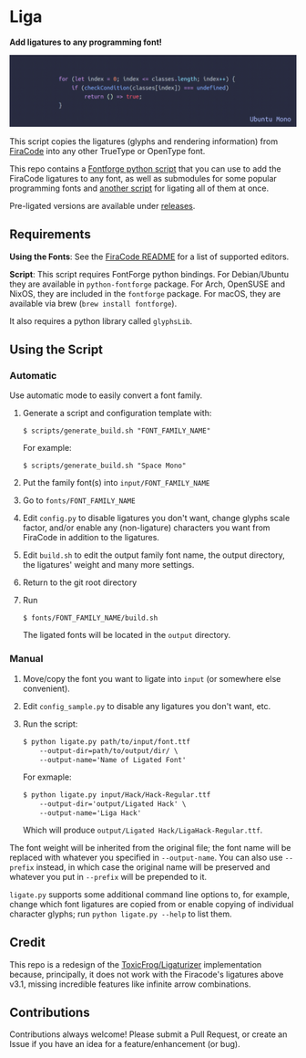 # Liga

**Add ligatures to any programming font!**

![Ligated fonts showcase](showcase.gif)

This script copies the ligatures (glyphs and rendering information) from [FiraCode](https://github.com/tonsky/FiraCode) into any other TrueType or OpenType font.

This repo contains a [Fontforge python script](ligate.py) that you can use to add the FiraCode ligatures to any font, as well as submodules for some popular programming fonts and [another script](build.sh) for ligating all of them at once.

Pre-ligated versions are available under [releases](https://github.com/EzequielRamis/liga/releases).

## Requirements

**Using the Fonts**: See the [FiraCode README](https://github.com/tonsky/FiraCode) for a list of supported editors.

**Script**: This script requires FontForge python bindings. For Debian/Ubuntu they are available in `python-fontforge` package. For Arch, OpenSUSE and NixOS, they are included in the `fontforge` package. For macOS, they are available via brew (`brew install fontforge`).

It also requires a python library called `glyphsLib`.

## Using the Script

### Automatic

Use automatic mode to easily convert a font family.

1. Generate a script and configuration template with:

   ```
   $ scripts/generate_build.sh "FONT_FAMILY_NAME"
   ```

   For example:

   ```
   $ scripts/generate_build.sh "Space Mono"
   ```

2. Put the family font(s) into `input/FONT_FAMILY_NAME`
3. Go to `fonts/FONT_FAMILY_NAME`
4. Edit `config.py` to disable ligatures you don't want, change glyphs scale factor, and/or enable any (non-ligature) characters you want from FiraCode in addition to the ligatures.
5. Edit `build.sh` to edit the output family font name, the output directory, the ligatures' weight and many more settings.
6. Return to the git root directory
7. Run
   ```
   $ fonts/FONT_FAMILY_NAME/build.sh
   ```
   The ligated fonts will be located in the `output` directory.

### Manual

1.  Move/copy the font you want to ligate into `input` (or somewhere else convenient).
2.  Edit `config_sample.py` to disable any ligatures you don't want, etc.
3.  Run the script:

    ```
    $ python ligate.py path/to/input/font.ttf
        --output-dir=path/to/output/dir/ \
        --output-name='Name of Ligated Font'
    ```

    For exmaple:

    ```
    $ python ligate.py input/Hack/Hack-Regular.ttf
        --output-dir='output/Ligated Hack' \
        --output-name='Liga Hack'
    ```

    Which will produce `output/Ligated Hack/LigaHack-Regular.ttf`.

The font weight will be inherited from the original file; the font name will be replaced with whatever you specified in `--output-name`. You can also use `--prefix` instead, in which case the original name will be preserved and whatever you put in `--prefix` will be prepended to it.

`ligate.py` supports some additional command line options to, for example, change which font ligatures are copied from or enable copying of individual character glyphs; run `python ligate.py --help` to list them.

## Credit

This repo is a redesign of the [ToxicFrog/Ligaturizer](https://github.com/ToxicFrog/Ligaturizer) implementation because, principally, it does not work with the Firacode's ligatures above v3.1, missing incredible features like infinite arrow combinations.

## Contributions

Contributions always welcome! Please submit a Pull Request, or create an Issue if you have an idea for a feature/enhancement (or bug).
